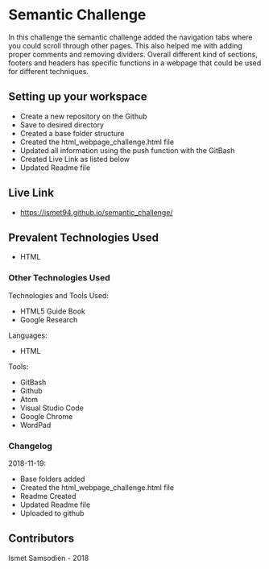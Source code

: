 # Semantic Challenge

In this challenge the semantic challenge added the navigation tabs where you could scroll through other pages. This also helped me with adding proper comments and removing dividers.
Overall different kind of sections, footers and headers has specific functions in a webpage that could be used for different techniques.

## Setting up your workspace

- Create a new repository on the Github
- Save to desired directory
- Created a base folder structure
- Created the html_webpage_challenge.html file
- Updated all information using the push function with the GitBash
- Created Live Link as listed below
- Updated Readme file

## Live Link

-  https://ismet94.github.io/semantic_challenge/

## Prevalent Technologies Used

- HTML

### Other Technologies Used

Technologies and Tools Used:

- HTML5 Guide Book
- Google Research 

Languages:

- HTML

Tools:

- GitBash
- Github
- Atom
- Visual Studio Code
- Google Chrome
- WordPad

### Changelog

2018-11-19:
- Base folders added
- Created the html_webpage_challenge.html file
- Readme Created 
- Updated Readme file
- Uploaded to github

## Contributors

Ismet Samsodien - 2018







